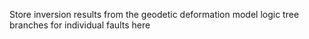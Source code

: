 Store inversion results from the geodetic deformation model logic tree branches for individual faults here
